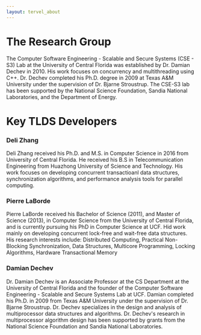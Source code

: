 ```yaml
---
layout: tervel_about
---
```


# The Research Group

The Computer Software Engineering - Scalable and Secure Systems (CSE - S3) Lab at the University of Central Florida was established by Dr. Damian Dechev in 2010. His work focuses on concurrency and multithreading using C++. Dr. Dechev completed his Ph.D. degree in 2009 at Texas A&M University under the supervision of Dr. Bjarne Stroustrup. The CSE-S3 lab has been supported by the National Science Foundation, Sandia National Laboratories, and the Department of Energy.

# Key TLDS Developers
<h3> Deli Zhang</h3>
Deli Zhang received his Ph.D. and M.S. in Computer Science in 2016 from University of Central Florida. He received his B.S in Telecommunication Engineering from Huazhong University of Science and Technology. His work focuses on developing concurrent transactioanl data structures, synchronization algorithms, and performance analysis tools for parallel computing.

<h3> Pierre LaBorde</h3>
Pierre LaBorde received his Bachelor of Science (2011), and Master of Science (2013), in Computer Science from the University of Central Florida, and is currently pursuing his PhD in Computer Science at UCF. Hid work mainly on developing concurrent lock-free and wait-free data structures. His research interests include:
Distributed Computing, Practical Non-Blocking Synchronization, Data Structures, Multicore Programming, Locking Algorithms, Hardware Transactional Memory

<h3> Damian Dechev</h3>
Dr. Damian Dechev is an Associate Professor at the CS Department at the University of Central Florida and the founder of the Computer Software Engineering - Scalable and Secure Systems Lab at UCF. Damian completed his Ph.D. in 2009 from Texas A&M University under the supervision of Dr. Bjarne Stroustrup. Dr. Dechev specializes in the design and analysis of multiprocessor data structures and algorithms. Dr. Dechev's research in multiprocessor algorithm design has been supported by grants from the National Science Foundation and Sandia National Laboratories.

